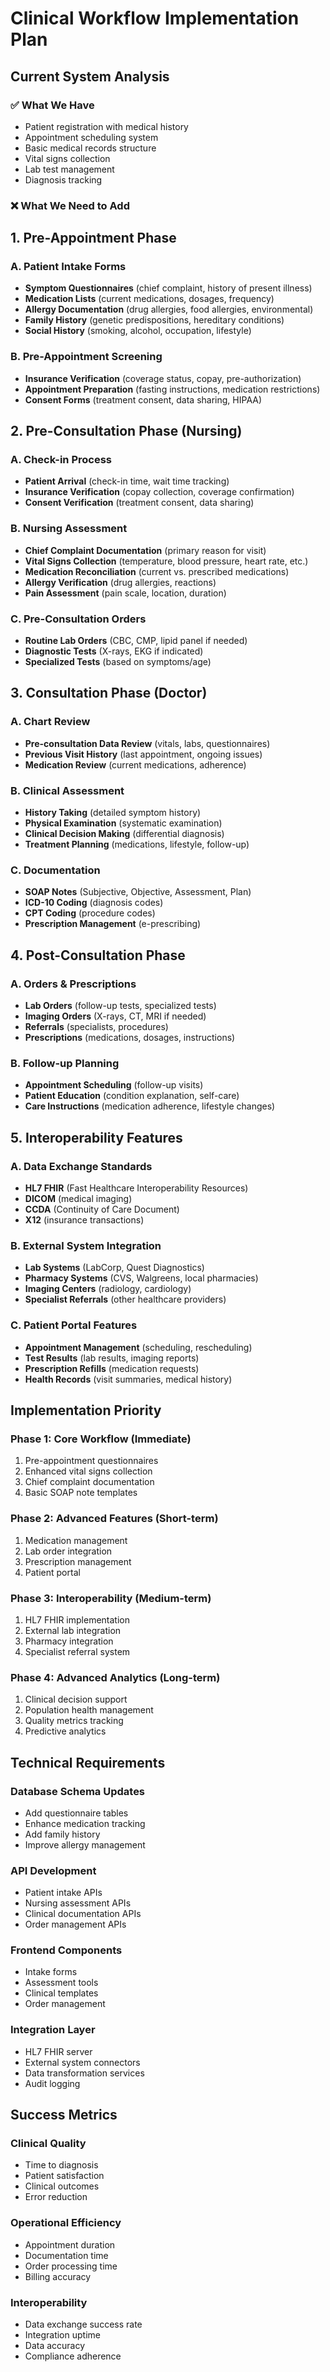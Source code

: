 # Clinical Workflow Implementation Plan

## Current System Analysis

### ✅ What We Have
- Patient registration with medical history
- Appointment scheduling system
- Basic medical records structure
- Vital signs collection
- Lab test management
- Diagnosis tracking

### ❌ What We Need to Add

## 1. Pre-Appointment Phase

### A. Patient Intake Forms
- **Symptom Questionnaires** (chief complaint, history of present illness)
- **Medication Lists** (current medications, dosages, frequency)
- **Allergy Documentation** (drug allergies, food allergies, environmental)
- **Family History** (genetic predispositions, hereditary conditions)
- **Social History** (smoking, alcohol, occupation, lifestyle)

### B. Pre-Appointment Screening
- **Insurance Verification** (coverage status, copay, pre-authorization)
- **Appointment Preparation** (fasting instructions, medication restrictions)
- **Consent Forms** (treatment consent, data sharing, HIPAA)

## 2. Pre-Consultation Phase (Nursing)

### A. Check-in Process
- **Patient Arrival** (check-in time, wait time tracking)
- **Insurance Verification** (copay collection, coverage confirmation)
- **Consent Verification** (treatment consent, data sharing)

### B. Nursing Assessment
- **Chief Complaint Documentation** (primary reason for visit)
- **Vital Signs Collection** (temperature, blood pressure, heart rate, etc.)
- **Medication Reconciliation** (current vs. prescribed medications)
- **Allergy Verification** (drug allergies, reactions)
- **Pain Assessment** (pain scale, location, duration)

### C. Pre-Consultation Orders
- **Routine Lab Orders** (CBC, CMP, lipid panel if needed)
- **Diagnostic Tests** (X-rays, EKG if indicated)
- **Specialized Tests** (based on symptoms/age)

## 3. Consultation Phase (Doctor)

### A. Chart Review
- **Pre-consultation Data Review** (vitals, labs, questionnaires)
- **Previous Visit History** (last appointment, ongoing issues)
- **Medication Review** (current medications, adherence)

### B. Clinical Assessment
- **History Taking** (detailed symptom history)
- **Physical Examination** (systematic examination)
- **Clinical Decision Making** (differential diagnosis)
- **Treatment Planning** (medications, lifestyle, follow-up)

### C. Documentation
- **SOAP Notes** (Subjective, Objective, Assessment, Plan)
- **ICD-10 Coding** (diagnosis codes)
- **CPT Coding** (procedure codes)
- **Prescription Management** (e-prescribing)

## 4. Post-Consultation Phase

### A. Orders & Prescriptions
- **Lab Orders** (follow-up tests, specialized tests)
- **Imaging Orders** (X-rays, CT, MRI if needed)
- **Referrals** (specialists, procedures)
- **Prescriptions** (medications, dosages, instructions)

### B. Follow-up Planning
- **Appointment Scheduling** (follow-up visits)
- **Patient Education** (condition explanation, self-care)
- **Care Instructions** (medication adherence, lifestyle changes)

## 5. Interoperability Features

### A. Data Exchange Standards
- **HL7 FHIR** (Fast Healthcare Interoperability Resources)
- **DICOM** (medical imaging)
- **CCDA** (Continuity of Care Document)
- **X12** (insurance transactions)

### B. External System Integration
- **Lab Systems** (LabCorp, Quest Diagnostics)
- **Pharmacy Systems** (CVS, Walgreens, local pharmacies)
- **Imaging Centers** (radiology, cardiology)
- **Specialist Referrals** (other healthcare providers)

### C. Patient Portal Features
- **Appointment Management** (scheduling, rescheduling)
- **Test Results** (lab results, imaging reports)
- **Prescription Refills** (medication requests)
- **Health Records** (visit summaries, medical history)

## Implementation Priority

### Phase 1: Core Workflow (Immediate)
1. Pre-appointment questionnaires
2. Enhanced vital signs collection
3. Chief complaint documentation
4. Basic SOAP note templates

### Phase 2: Advanced Features (Short-term)
1. Medication management
2. Lab order integration
3. Prescription management
4. Patient portal

### Phase 3: Interoperability (Medium-term)
1. HL7 FHIR implementation
2. External lab integration
3. Pharmacy integration
4. Specialist referral system

### Phase 4: Advanced Analytics (Long-term)
1. Clinical decision support
2. Population health management
3. Quality metrics tracking
4. Predictive analytics

## Technical Requirements

### Database Schema Updates
- Add questionnaire tables
- Enhance medication tracking
- Add family history
- Improve allergy management

### API Development
- Patient intake APIs
- Nursing assessment APIs
- Clinical documentation APIs
- Order management APIs

### Frontend Components
- Intake forms
- Assessment tools
- Clinical templates
- Order management

### Integration Layer
- HL7 FHIR server
- External system connectors
- Data transformation services
- Audit logging

## Success Metrics

### Clinical Quality
- Time to diagnosis
- Patient satisfaction
- Clinical outcomes
- Error reduction

### Operational Efficiency
- Appointment duration
- Documentation time
- Order processing time
- Billing accuracy

### Interoperability
- Data exchange success rate
- Integration uptime
- Data accuracy
- Compliance adherence


